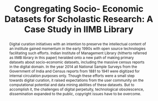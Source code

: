 ---
abstract: Digital curation initiatives with an intention to preserve the intellectual
  content of an institute gained momentum in the early 1990s with open source technologies
  facilitating such efforts. Indian Institute of Management Library (hitherto referred
  as IIMB library in this paper) heralded onto a new path of making primary datasets
  about socio-economic datasets, including the massive census reports in the digital
  domain. In the year 2014 all National Sample Surveys from the Government of India
  and Census reports from 1881 to 1941 were digitized for internal circulation purposes
  only. Though these efforts were a small step towards digital curation, it raised
  expectations from the user community on the computational potential and data mining
  abilities of these datasets. But to accomplish it, the challenges of digital perpetuity,
  technological obsolescence, dissemination expanded to the public, copyright issues
  have to be overcome.
creators:
- Patnaik, K. Rama
date: null
document_url: https://services.phaidra.univie.ac.at/api/object/o:429596/download
grand_parent: iPRES
institutions: []
keywords:
- social science data sets social surveys
- india
landing_page_url: https://phaidra.univie.ac.at/o:429596
language: eng
layout: publication
license: CC BY 4.0 International
notes_url: null
parent: iPRES 2015
presentation_url: null
size: 477699
source_name: iPRES
title: 'Congregating Socio- Economic Datasets for Scholastic Research: A Case Study
  in IIMB Library'
type: paper
year: 2015
---